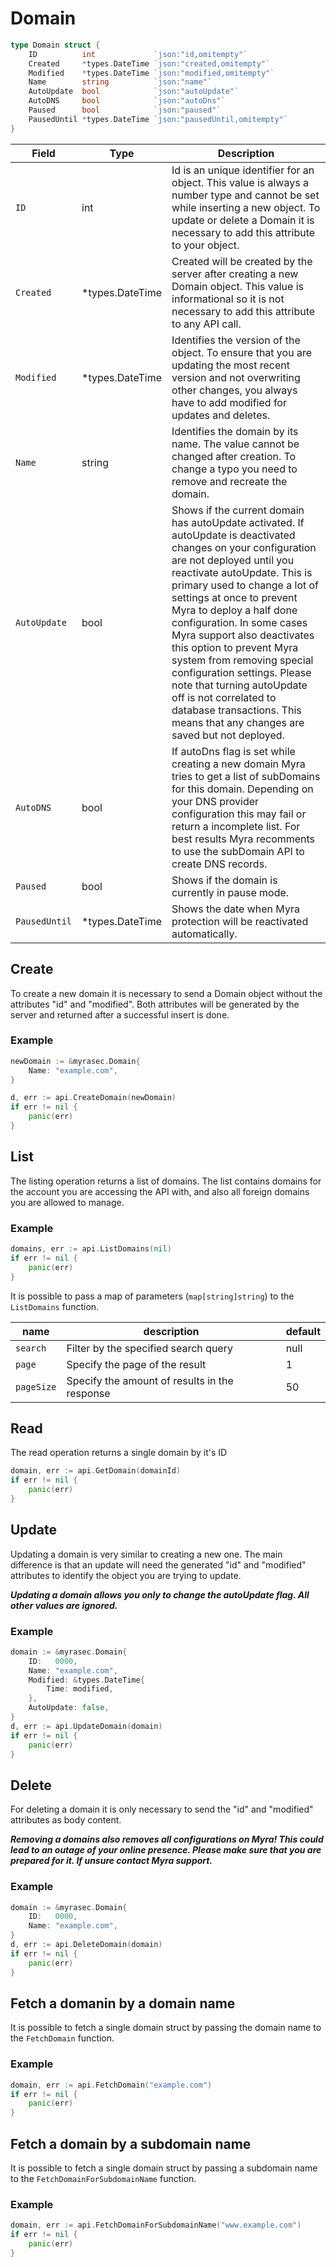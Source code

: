 # Domain

```go
type Domain struct {
	ID          int             `json:"id,omitempty"`
	Created     *types.DateTime `json:"created,omitempty"`
	Modified    *types.DateTime `json:"modified,omitempty"`
	Name        string          `json:"name"`
	AutoUpdate  bool            `json:"autoUpdate"`
	AutoDNS     bool            `json:"autoDns"`
	Paused      bool            `json:"paused"`
	PausedUntil *types.DateTime `json:"pausedUntil,omitempty"`
}
```
| Field | Type | Description|
|---|---|---|
| `ID` | int | Id is an unique identifier for an object. This value is always a number type and cannot be set while inserting a new object. To update or delete a Domain it is necessary to add this attribute to your object. |
| `Created` | *types.DateTime | Created will be created by the server after creating a new Domain object. This value is informational so it is not necessary to add this attribute to any API call. |
| `Modified` | *types.DateTime | Identifies the version of the object. To ensure that you are updating the most recent version and not overwriting other changes, you always have to add modified for updates and deletes. |
| `Name` | string | Identifies the domain by its name. The value cannot be changed after creation. To change a typo you need to remove and recreate the domain. |
| `AutoUpdate` | bool | Shows if the current domain has autoUpdate activated. If autoUpdate is deactivated changes on your configuration are not deployed until you reactivate autoUpdate. This is primary used to change a lot of settings at once to prevent Myra to deploy a half done configuration. In some cases Myra support also deactivates this option to prevent Myra system from removing special configuration settings. Please note that turning autoUpdate off is not correlated to database transactions. This means that any changes are saved but not deployed. |
| `AutoDNS` | bool | If autoDns flag is set while creating a new domain Myra tries to get a list of subDomains for this domain. Depending on your DNS provider configuration this may fail or return a incomplete list. For best results Myra recomments to use the subDomain API to create DNS records. |
| `Paused` | bool | Shows if the domain is currently in pause mode. |
| `PausedUntil` | *types.DateTime | Shows the date when Myra protection will be reactivated automatically. |


## Create
To create a new domain it is necessary to send a Domain object without the attributes "id" and "modified".
Both attributes will be generated by the server and returned after a successful insert is done.

### Example
```go
newDomain := &myrasec.Domain{
    Name: "example.com",
}

d, err := api.CreateDomain(newDomain)
if err != nil {
    panic(err)
}
```


## List
The listing operation returns a list of domains. The list contains domains for the account you are accessing the API with, and also all foreign domains you are allowed to manage.

### Example
```go
domains, err := api.ListDomains(nil)
if err != nil {
    panic(err)
}
```

It is possible to pass a map of parameters (`map[string]string`) to the `ListDomains` function.

| name | description | default |
|---|---|---|
| `search` | Filter by the specified search query | null |
| `page` | Specify the page of the result | 1 |
| `pageSize` | Specify the amount of results in the response | 50 |

## Read
The read operation returns a single domain by it's ID
```go
domain, err := api.GetDomain(domainId)
if err != nil {
    panic(err)
}
```

## Update
Updating a domain is very similar to creating a new one. The main difference is that an update will need
the generated "id" and "modified" attributes to identify the object you are trying to update.

***Updating a domain allows you only to change the autoUpdate flag. All other values are ignored.***

### Example
```go
domain := &myrasec.Domain{
    ID:   0000,
    Name: "example.com",
    Modified: &types.DateTime{
        Time: modified,
    },
    AutoUpdate: false,
}
d, err := api.UpdateDomain(domain)
if err != nil {
    panic(err)
}
```


## Delete
For deleting a domain it is only necessary to send the "id" and "modified" attributes as body content.

***Removing a domains also removes all configurations on Myra!
This could lead to an outage of your online presence. Please make sure that you are prepared for it. If unsure contact Myra support.***

### Example
```go
domain := &myrasec.Domain{
    ID:   0000,
    Name: "example.com",
}
d, err := api.DeleteDomain(domain)
if err != nil {
    panic(err)
}
```

## Fetch a domanin by a domain name
It is possible to fetch a single domain struct by passing the domain name to the `FetchDomain` function. 

### Example
```go
domain, err := api.FetchDomain("example.com")
if err != nil {
    panic(err)
}
```

## Fetch a domain by a subdomain name
It is possible to fetch a single domain struct by passing a subdomain name to the `FetchDomainForSubdomainName` function. 

### Example
```go
domain, err := api.FetchDomainForSubdomainName("www.example.com")
if err != nil {
    panic(err)
}
```